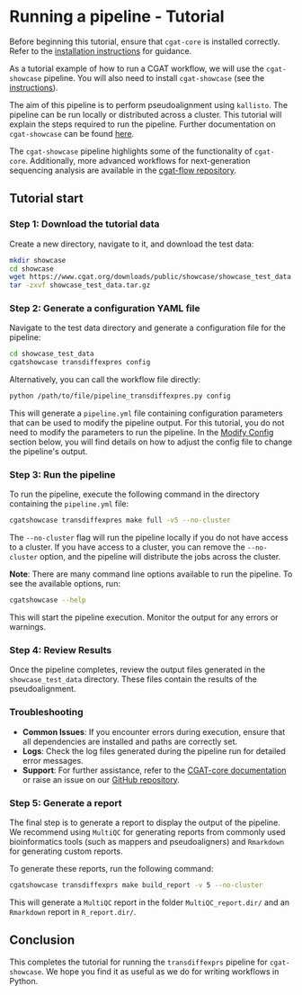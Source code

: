 # Running a pipeline - Tutorial

Before beginning this tutorial, ensure that `cgat-core` is installed correctly. Refer to the [installation instructions](#installation) for guidance.

As a tutorial example of how to run a CGAT workflow, we will use the `cgat-showcase` pipeline. You will also need to install `cgat-showcase` (see the [instructions](https://cgat-showcase.readthedocs.io/en/latest/getting_started/Tutorial.html)).

The aim of this pipeline is to perform pseudoalignment using `kallisto`. The pipeline can be run locally or distributed across a cluster. This tutorial will explain the steps required to run the pipeline. Further documentation on `cgat-showcase` can be found [here](https://cgat-showcase.readthedocs.io/en/latest/).

The `cgat-showcase` pipeline highlights some of the functionality of `cgat-core`. Additionally, more advanced workflows for next-generation sequencing analysis are available in the [cgat-flow repository](https://github.com/cgat-developers/cgat-flow).

## Tutorial start

### Step 1: Download the tutorial data

Create a new directory, navigate to it, and download the test data:

```bash
mkdir showcase
cd showcase
wget https://www.cgat.org/downloads/public/showcase/showcase_test_data.tar.gz
tar -zxvf showcase_test_data.tar.gz
```

### Step 2: Generate a configuration YAML file

Navigate to the test data directory and generate a configuration file for the pipeline:

```bash
cd showcase_test_data
cgatshowcase transdiffexpres config
```

Alternatively, you can call the workflow file directly:

```bash
python /path/to/file/pipeline_transdiffexpres.py config
```

This will generate a `pipeline.yml` file containing configuration parameters that can be used to modify the pipeline output. For this tutorial, you do not need to modify the parameters to run the pipeline. In the [Modify Config](#modify-config) section below, you will find details on how to adjust the config file to change the pipeline's output.

### Step 3: Run the pipeline

To run the pipeline, execute the following command in the directory containing the `pipeline.yml` file:

```bash
cgatshowcase transdiffexpres make full -v5 --no-cluster
```

The `--no-cluster` flag will run the pipeline locally if you do not have access to a cluster. If you have access to a cluster, you can remove the `--no-cluster` option, and the pipeline will distribute the jobs across the cluster.

**Note**: There are many command line options available to run the pipeline. To see the available options, run:

```bash
cgatshowcase --help
```

This will start the pipeline execution. Monitor the output for any errors or warnings.

### Step 4: Review Results

Once the pipeline completes, review the output files generated in the `showcase_test_data` directory. These files contain the results of the pseudoalignment.

### Troubleshooting

- **Common Issues**: If you encounter errors during execution, ensure that all dependencies are installed and paths are correctly set.
- **Logs**: Check the log files generated during the pipeline run for detailed error messages.
- **Support**: For further assistance, refer to the [CGAT-core documentation](https://cgat-core.readthedocs.io/en/latest/) or raise an issue on our [GitHub repository](https://github.com/cgat-developers/cgat-core/issues).

### Step 5: Generate a report

The final step is to generate a report to display the output of the pipeline. We recommend using `MultiQC` for generating reports from commonly used bioinformatics tools (such as mappers and pseudoaligners) and `Rmarkdown` for generating custom reports.

To generate these reports, run the following command:

```bash
cgatshowcase transdiffexprs make build_report -v 5 --no-cluster
```

This will generate a `MultiQC` report in the folder `MultiQC_report.dir/` and an `Rmarkdown` report in `R_report.dir/`.

## Conclusion

This completes the tutorial for running the `transdiffexprs` pipeline for `cgat-showcase`. We hope you find it as useful as we do for writing workflows in Python.